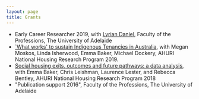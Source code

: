 ```yaml
---
layout: page
title: Grants
---
```



- Early Career Researcher 2019, with [Lyrian Daniel](https://researchers.adelaide.edu.au/profile/lyrian.daniel), Faculty of the Professions, The University of Adelaide
- [`What works' to sustain Indigenous Tenancies in Australia](https://www.ahuri.edu.au/research/research-in-progress/ahuri-research-projects/what-works-to-sustain-indigenous-tenancies-in-australia), with Megan Moskos, Linda Isherwood, Emma Baker, Michael Dockery, AHURI National Housing Research Program 2019.
- [Social housing exits, outcomes and future pathways: a data analysis](https://www.ahuri.edu.au/research/research-in-progress/ahuri-research-projects/social-housing-exits-outcomes-and-future-pathways-a-data-analysis), with Emma Baker, Chris Leishman, Laurence Lester, and Rebecca Bentley, AHURI National Housing Research Program 2018
- "Publication support 2016", Faculty of the Professions, The University of Adelaide
